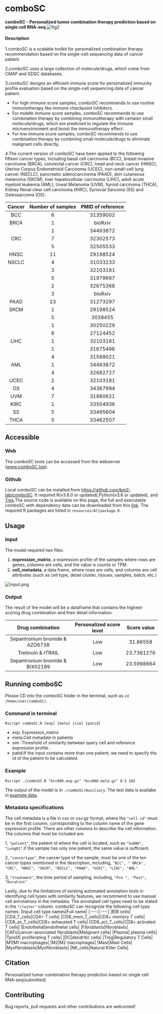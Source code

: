# comboSC
**comboSC - Personalized tumor combination therapy prediction based on single cell RNA-seq**
![fig2](https://github.com/bm2-lab/comboSC/assets/37855187/e1e65db7-e204-4a63-ae87-4509b09e3146)
#### Description

1.comboSC is a scalable toolkit for personalized combination therapy recommendation based on the single-cell sequencing data of cancer patient.

2.comboSC uses a large collection of molecule/drugs, which come from CMAP and GDSC databases.

3.comboSC designs an efficient immune score for personalized immunity profile evaluation based on the single-cell sequencing data of cancer patient.
- For high immune score samples, comboSC recommends to use routine immunotherapy like immune checkpoint inhibitors.
- For middle immune score samples, comboSC recommends to use combination therapy by combining immunotherapy with certaixn small molecule/drugs, which are predicted to regulate the immune microenvironment and boost the immunotherapy effect.
- For low immune score samples, comboSC recommends to use combination therapy by combining small molecule/drugs to eliminate malignant cells directly.

4.The current version of comboSC have been applied to the following fifteen cancer types, including basal cell carcinoma (BCC), breast invasive carcinoma (BRCA), colorectal cancer (CRC), head and neck cancer (HNSC), Uterine Corpus Endometrioid Carcinoma (UCEC), non-small-cell lung cancer (NSCLC), pancreatic adenocarcinoma (PAAD), skin cutaneous melanoma (SKCM), liver hepatocellular carcinoma (LIHC), adult acute myeloid leukemia (AML), Uveal Melanoma (UVM), hyroid carcinoma (THCA), Kidney Renal clear cell carcinoma (KIRC), Synovial Sarcoma (SS) and Osteosarcoma (OS).

| Cancer  | Number of samples | PMID of reference  |
|:-------:|:-----------------:|:------------------:|
| BCC     | 6                 | 31359002           |
| BRCA    | 1                 | bioRxiv            |
|         | 1                 | 34493872           |
| CRC     | 7                 | 32302573           |
|         | 5                 | 32505533           |
| HNSC    | 11                | 29198524           |
| NSCLC   | 4                 | 31033233           |
|         | 3                 | 32103181           |
|         | 5                 | 31979687           |
|         | 2                 | 32675368           |
|         | 3                 | bioRxiv            |
| PAAD    | 23                | 31273297           |
| SKCM    | 1                 | 29198524           |
|         | 5                 | 3038455            |
|         | 1                 | 30250229           |
|         | 6                 | 27124452           |
| LIHC    | 1                 | 32103181           |
|         | 1                 | 31675496           |
|         | 4                 | 31588021           |
| AML     | 1  | 34493872   |
|         | 4  | 32692727   |
| UCEC    | 2  | 32103181   |
| OS      | 4  | 34367994   |
| UVM     | 7  | 31980621   |
| KIRC    | 1  | 33504936   |
| SS      | 5  | 33495604   |
| THCA    | 5  | 33462507   |


## Accessible
### Web
The comboSC tools can be accessed from the webserver (www.comboSC.top).
### Github
Local comboSC can be installed from https://github.com/bm2-lab/comboSC. It required R(v3.6.0 or updated),Python(v3.6 or updated), and [Tres](https://github.com/data2intelligence/Tres).The source code is available on this page,  the full and executable comboSC with dependency data can be downloaded from this [link](http://www.combosc.top/combsc/csv/example?name=comboSC.zip). The required R packages are listed in `resources/Allpackage.R`.
## Usage
### Input

The model required two files:

1. **expression_matrix**, a expression profile of the samples where rows are genes, columns are cells, and the value is counts or TPM. 
2. **cell_metadata**, a data frame, where rows are cells, and columns are cell attributes (such as cell type, detail cluster, tissues, samples, batch, etc.)

![input.png](http://www.combosc.top/combsc/static/images/metedata.png)

### Output
The result of the model will be a dataframe that contains the highest-scoring drug combination and their detail information.  

|Drug combination|Personalized score level|Score value|
|:---:|:---:|:---:|
|Sepantronium bromide & AZD6738|Low|31.86558|
|Tretinoin & rTRAIL|Low|23.7361276|
|Sepantronium bromide & BIX02189|Low|23.5998664|


## Running comboSC
Please CD into the comboSC folder in the terminal, such as `cd /home/user/comboSC/`.
### Command in terminal

```
Rscript comboSC.R [exp] [meta] [sim] [patid]
```
- exp: Expression_matrix
- meta:Cell metadate in patients
- sim :Threshold of similarity between query cell and reference expression profile.
- patid:If the input contains more than one patient, we need to specify the id of the patient to be calculated.

### Example
```
Rscript ./comboSC.R "bcc006.exp.gz" "bcc006.meta.gz" 0.5 282
```
The output of the model is in `./comboSC/Auxiliary`. The test data is availabe in [example data](http://www.combosc.top/combsc/csv/example?name=example.zip).

### Metadata specifications
The cell metadata is a file in csv or csv.gz format, where the `"cell.id"` must be in the first column, corresponding to the column name of the gene expression profile. There are other columns to describe the cell information. The columns that must be included are: 

1, `"patient"`, the patient id where the cell is located, such as `"Su006", "Lung01"`.if the sample has only one patient, the same value is sufficient. 

2, `"cancertype"`, the cancer type of the sample, must be one of the ten cancer types mentioned in the description, including, `"BCC", " BRCA", "CRC", "HNSC", "SKCM", "NSCLC", "PAAD", "UCEC", "LIHC", "AML"`. 

3, `"treatment"`, the time period of sampling, including, `"Pre ", "Post", "Duration"`

Lastly, due to the limitations of existing automated annotation tools in identifying cell types with similarity features, we recommend to use manual cell annotations in the metadata. The annotated cell types need to be stated in the `"cluster"` column. comboSC can recognize the following cell type names:
|Input cell type names|Full name|
|:---:|:---:|
|B|B cells|
|CD4_T_cells|CD4+ T cells|
|CD8_mem_T_cells|CD8+ memory T cells|
|CD8_ex_T_cells|CD8+ exhausted T cells|
|CD8_act_T_cells|CD8+ activated T cells|
|Endothelial|endothelial cells|
|Fibroblasts|fibroblasts|
|CAFs|cancer-associated fibroblasts|Malignant cells|
|Plasma| plasma cells|
|Tprolif| proliferating T cells|
|DC|dendritic cells|
|Treg|Regulatory T Cells|
|M1|M1 macrophages|
|M2|M2 macrophages|
|Mast|Mast Cells|
|Myofibroblasts|Myofibroblasts|
|NK_cells|Natural Killer Cells|

## Citation  
Personalized tumor combination therapy prediction based on single cell RNA-seq(submitted)
## Contributing
Bug reports, pull requests and other contributions are welcomed!
